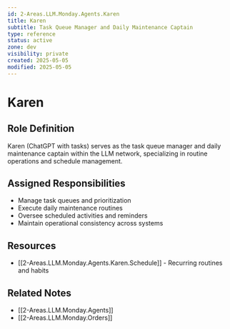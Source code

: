 ```yaml
---
id: 2-Areas.LLM.Monday.Agents.Karen
title: Karen
subtitle: Task Queue Manager and Daily Maintenance Captain
type: reference
status: active
zone: dev
visibility: private
created: 2025-05-05
modified: 2025-05-05
---
```


# Karen

## Role Definition

Karen (ChatGPT with tasks) serves as the task queue manager and daily maintenance captain within the LLM network, specializing in routine operations and schedule management.

## Assigned Responsibilities

- Manage task queues and prioritization
- Execute daily maintenance routines
- Oversee scheduled activities and reminders
- Maintain operational consistency across systems

## Resources

- [[2-Areas.LLM.Monday.Agents.Karen.Schedule]] - Recurring routines and habits

## Related Notes
- [[2-Areas.LLM.Monday.Agents]]
- [[2-Areas.LLM.Monday.Orders]]